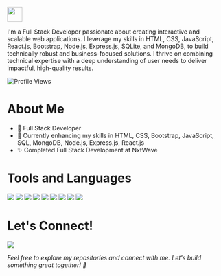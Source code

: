 <p>
   <img src="https://readme-typing-svg.demolab.com?font=Segoe Print&color=%43d4ff&size=40&center=true&vCenter=true&width=450&duration=1500&pause=1000&lines=Keerthana;MERN stack developer" width="auto" height="35"/>
</p>


I'm a Full Stack Developer passionate about creating interactive and scalable web applications. I leverage my skills in HTML, CSS, JavaScript, React.js, Bootstrap, Node.js, Express.js, SQLite, and MongoDB, to build technically robust and business-focused solutions. I thrive on combining technical expertise with a deep understanding of user needs to deliver impactful, high-quality results.

![Profile Views](https://komarev.com/ghpvc/?username=keerthanachowdary21&color=green)


# About Me
- 💼 Full Stack Developer
- 🌱 Currently enhancing my skills in HTML, CSS, Bootstrap, JavaScript, SQL, MongoDB, Node.js, Express.js, React.js
- ✨ Completed Full Stack Development at NxtWave

# Tools and Languages ###

<img src='https://camo.githubusercontent.com/b2b3fb0dfb6ddd22270c95c61e9a25fd39e2552c157cba9259b6a2177fbe72e9/68747470733a2f2f696d672e736869656c64732e696f2f62616467652f48544d4c2d4646343530303f7374796c653d666c6174266c6f676f3d68746d6c35266c6f676f436f6c6f723d7768697465'/> <img src='https://camo.githubusercontent.com/01bb2c5c97d68489bf16714589b699b206514081e17814c36e2246b44985ede3/68747470733a2f2f696d672e736869656c64732e696f2f62616467652f4353532d3135373242363f7374796c653d666c6174266c6f676f3d63737333266c6f676f436f6c6f723d7768697465'/> <img src='https://camo.githubusercontent.com/73d4fd0449641b47a8f3bef110b841ff985ac387c62da34a0b52f3b6197887f2/68747470733a2f2f696d672e736869656c64732e696f2f62616467652f4a6176615363726970742d4637444631453f7374796c653d666c6174266c6f676f3d6a617661736372697074266c6f676f436f6c6f723d626c61636b'/> <img src='https://camo.githubusercontent.com/e0fdcc3aac4ba33b184081f45699461c1eaf4a646cfab3baaffb6ff09a95c59a/68747470733a2f2f696d672e736869656c64732e696f2f62616467652f426f6f7473747261702d3536334437433f7374796c653d666c6174266c6f676f3d626f6f747374726170266c6f676f436f6c6f723d7768697465'/> <img src='https://camo.githubusercontent.com/323e8dd3ce6a046d6bf202eadd224a53de7991bd29ce729a1e2b17c92d0d0817/68747470733a2f2f696d672e736869656c64732e696f2f62616467652f53514c2d3434373941313f7374796c653d666c6174266c6f676f3d706f737467726573716c266c6f676f436f6c6f723d7768697465'/> <img src='https://camo.githubusercontent.com/a5df12a481812d5e5e3ebb22eef28cb1342ccfcf97d56049fc460ce640c18312/68747470733a2f2f696d672e736869656c64732e696f2f62616467652f4d6f6e676f44422d3437413234383f7374796c653d666c6174266c6f676f3d6d6f6e676f6462266c6f676f436f6c6f723d7768697465'/> <img src='https://camo.githubusercontent.com/51cc9f505e53848ae2b781395f92f375e9933b91f387cc31f22331675e760468/68747470733a2f2f696d672e736869656c64732e696f2f62616467652f4e6f64652e6a732d3333393933333f7374796c653d666c6174266c6f676f3d6e6f64652e6a73266c6f676f436f6c6f723d7768697465'/> <img src='https://camo.githubusercontent.com/13e6038ba4d86177c4ed9dba73e7a1a489e04f38849790d10e519a5f6df11435/68747470733a2f2f696d672e736869656c64732e696f2f62616467652f457870726573732e6a732d3030303030303f7374796c653d666c6174266c6f676f3d65787072657373266c6f676f436f6c6f723d7768697465'/> <img src='https://camo.githubusercontent.com/9ad7649bd5a63c820f7d66955fb34c0f09e49975393c64b65c2625f454ceb490/68747470733a2f2f696d672e736869656c64732e696f2f62616467652f52656163742e6a732d3631444146423f7374796c653d666c6174266c6f676f3d7265616374266c6f676f436f6c6f723d626c61636b'/> 


# Let's Connect!

[<img src='https://img.shields.io/badge/LinkedIn-0A66C2?style=flat&logo=linkedin&logoColor=white'/>](https://www.linkedin.com/in/keerthana-chowdary-bb97a3270/) 

_Feel free to explore my repositories and connect with me. Let's build something great together! 🚀_



